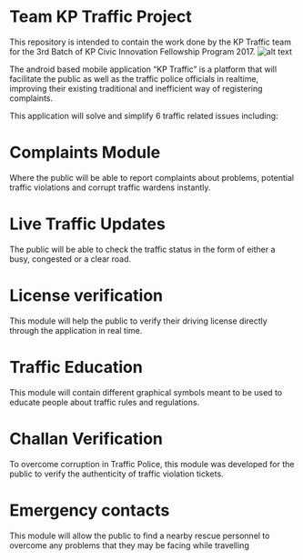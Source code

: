 # Team KP Traffic Project
This repository is intended to contain the work done by the KP Traffic team for the 3rd Batch of KP Civic Innovation Fellowship Program 2017.
![alt text](http://codeforpakistan.org/wp-content/uploads/2017/08/Raabta-01-1-1024x370.png)

The android based mobile application “KP Traffic” is a platform that will facilitate the public as well as the traffic police officials in realtime, improving their existing traditional and inefficient way of registering complaints.

This application will solve and simplify 6 traffic related issues including:
# Complaints Module 
Where the public will be able to report complaints about problems, potential traffic violations and corrupt traffic wardens instantly.
# Live Traffic Updates 
The public will be able to check the traffic status in the form of either a busy, congested or a clear road.
# License verification 
This module will help the public to verify their driving license directly through the application in real time.
# Traffic Education 
This module will contain different graphical symbols meant to be used to educate people about traffic rules and regulations.
# Challan Verification  
To overcome corruption in Traffic Police, this module was developed for the public to verify the authenticity of traffic violation tickets.
# Emergency contacts 
This module will allow the public to find a nearby rescue personnel to overcome any problems that they may be facing while travelling
